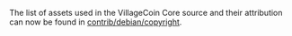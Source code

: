 The list of assets used in the VillageCoin Core source and their attribution can now be found in [contrib/debian/copyright](../contrib/debian/copyright).
